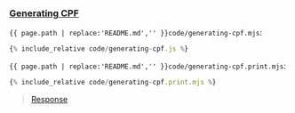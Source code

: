 ### [Generating CPF](code.zip)

`{{ page.path | replace:'README.md','' }}code/generating-cpf.mjs`:

```js
{% include_relative code/generating-cpf.js %}
```

`{{ page.path | replace:'README.md','' }}code/generating-cpf.print.mjs`:

```js
{% include_relative code/generating-cpf.print.mjs %}
```

> [Response](response/generating-cpf.js)
